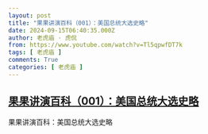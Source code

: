 ```yaml
---
layout: post
title: "果果讲演百科（001）：美国总统大选史略"
date: 2024-09-15T06:40:35.000Z
author: 老虎庙 · 虎侃
from: https://www.youtube.com/watch?v=Tl5qpwfDT7k
tags: [ 老虎庙 ]
comments: True
categories: [ 老虎庙 ]
---
```

<!--1726382435000-->
[果果讲演百科（001）：美国总统大选史略](https://www.youtube.com/watch?v=Tl5qpwfDT7k)
------

<div>
果果讲演百科：美国总统大选史略
</div>
